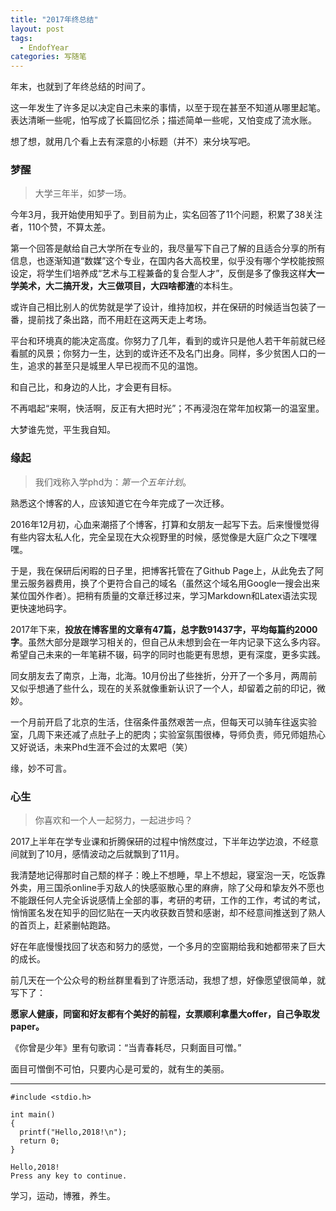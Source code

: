 ```yaml
---
title: "2017年终总结"
layout: post
tags:
  - EndofYear
categories: 写随笔
---
```


年末，也就到了年终总结的时间了。

这一年发生了许多足以决定自己未来的事情，以至于现在甚至不知道从哪里起笔。表达清晰一些呢，怕写成了长篇回忆杀；描述简单一些呢，又怕变成了流水账。

想了想，就用几个看上去有深意的小标题（并不）来分块写吧。

<!-- more -->

### 梦醒

> 大学三年半，如梦一场。

今年3月，我开始使用知乎了。到目前为止，实名回答了11个问题，积累了38关注者，110个赞，不算太差。

第一个回答是献给自己大学所在专业的，我尽量写下自己了解的且适合分享的所有信息，也逐渐知道“数媒”这个专业，在国内各大高校里，似乎没有哪个学校能按照设定，将学生们培养成“艺术与工程兼备的复合型人才”，反倒是多了像我这样**大一学美术，大二搞开发，大三做项目，大四啥都渣**的本科生。

或许自己相比别人的优势就是学了设计，维持加权，并在保研的时候适当包装了一番，提前找了条出路，而不用赶在这两天走上考场。

平台和环境真的能决定高度。你努力了几年，看到的或许只是他人若干年前就已经看腻的风景；你努力一生，达到的或许还不及名门出身。同样，多少贫困人口的一生，追求的甚至只是城里人早已视而不见的温饱。

和自己比，和身边的人比，才会更有目标。

不再唱起“来啊，快活啊，反正有大把时光”；不再浸泡在常年加权第一的温室里。

大梦谁先觉，平生我自知。

### 缘起

> 我们戏称入学phd为：*第一个五年计划*。

熟悉这个博客的人，应该知道它在今年完成了一次迁移。

2016年12月初，心血来潮搭了个博客，打算和女朋友一起写下去。后来慢慢觉得有些内容太私人化，完全呈现在大众视野里的时候，感觉像是大庭广众之下嘿嘿嘿。

于是，我在保研后闲暇的日子里，把博客托管在了Github Page上，从此免去了阿里云服务器费用，换了个更符合自己的域名（虽然这个域名用Google一搜会出来某位国外作者）。把稍有质量的文章迁移过来，学习Markdown和Latex语法实现更快速地码字。

2017年下来，**投放在博客里的文章有47篇，总字数91437字，平均每篇约2000字**。虽然大部分是跟学习相关的，但自己从未想到会在一年内记录下这么多内容。希望自己未来的一年笔耕不辍，码字的同时也能更有思想，更有深度，更多实践。

同女朋友去了南京，上海，北海。10月份出了些挫折，分开了一个多月，两周前又似乎想通了些什么，现在的关系就像重新认识了一个人，却留着之前的印记，微妙。

一个月前开启了北京的生活，住宿条件虽然艰苦一点，但每天可以骑车往返实验室，几周下来还减了点肚子上的肥肉；实验室氛围很棒，导师负责，师兄师姐热心又好说话，未来Phd生涯不会过的太累吧（笑）

缘，妙不可言。

### 心生

> 你喜欢和一个人一起努力，一起进步吗？

2017上半年在学专业课和折腾保研的过程中悄然度过，下半年边学边浪，不经意间就到了10月，感情波动之后就飘到了11月。

我清楚地记得那时自己颓的样子：晚上不想睡，早上不想起，寝室泡一天，吃饭靠外卖，用三国杀online手刃敌人的快感驱散心里的麻痹，除了父母和挚友外不愿也不能跟任何人完全诉说感情上全部的事，考研的考研，工作的工作，考试的考试，悄悄匿名发在知乎的回忆贴在一天内收获数百赞和感谢，却不经意间推送到了熟人的首页上，赶紧删帖跑路。

好在年底慢慢找回了状态和努力的感觉，一个多月的空窗期给我和她都带来了巨大的成长。

前几天在一个公众号的粉丝群里看到了许愿活动，我想了想，好像愿望很简单，就写下了：

**愿家人健康，同窗和好友都有个美好的前程，女票顺利拿墨大offer，自己争取发paper。**

《你曾是少年》里有句歌词：“当青春耗尽，只剩面目可憎。”

面目可憎倒不可怕，只要内心是可爱的，就有生的美丽。

---

```
#include <stdio.h>

int main()
{
  printf("Hello,2018!\n");
  return 0;
}
```

```
Hello,2018!
Press any key to continue.
```

学习，运动，博雅，养生。